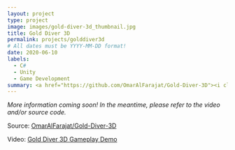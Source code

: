 ```yaml
---
layout: project
type: project
image: images/gold-diver-3d_thumbnail.jpg
title: Gold Diver 3D
permalink: projects/golddiver3d
# All dates must be YYYY-MM-DD format!
date: 2020-06-10
labels:
  - C#
  - Unity
  - Game Development
summary: <a href="https://github.com/OmarAlFarajat/Gold-Diver-3D"><i class="large github icon"></i></a><a href="https://www.youtube.com/watch?v=sOH0t1z6z34"><i class="large youtube icon "></i></a>Dive for gold while avoiding an onslaught of deep-sea monstrosities! Now in 3D!
---
```

*More information coming soon! In the meantime, please refer to the video and/or source code.*  

Source: <a href="https://github.com/OmarAlFarajat/Gold-Diver-3D"><i class="large github icon"></i>OmarAlFarajat/Gold-Diver-3D</a>  

Video: <a href="https://www.youtube.com/watch?v=sOH0t1z6z34"><i class="large youtube icon "></i>Gold Diver 3D Gameplay Demo</a>